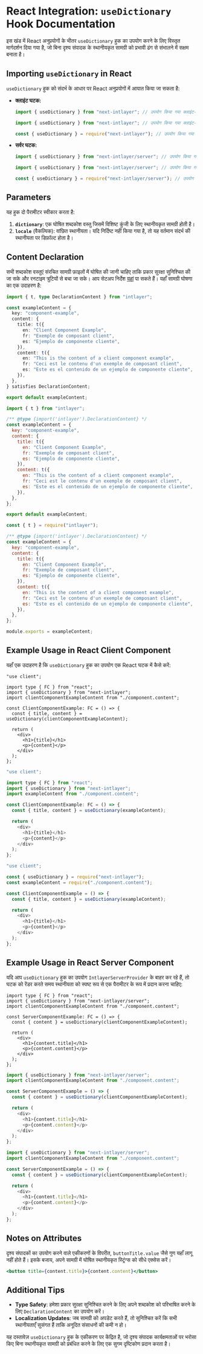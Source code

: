 # React Integration: `useDictionary` Hook Documentation

इस खंड में React अनुप्रयोगों के भीतर `useDictionary` हुक का उपयोग करने के लिए विस्तृत मार्गदर्शन दिया गया है, जो बिना दृश्य संपादक के स्थानीयकृत सामग्री को प्रभावी ढंग से संभालने में सक्षम बनाता है।

## Importing `useDictionary` in React

`useDictionary` हुक को संदर्भ के आधार पर React अनुप्रयोगों में आयात किया जा सकता है:

- **क्लाइंट घटक:**

  ```typescript codeFormat="typescript"
  import { useDictionary } from "next-intlayer"; // उपयोग किया गया क्लाइंट-साइड React घटकों में
  ```

  ```javascript codeFormat="esm"
  import { useDictionary } from "next-intlayer"; // उपयोग किया गया क्लाइंट-साइड React घटकों में
  ```

  ```javascript codeFormat="commonjs"
  const { useDictionary } = require("next-intlayer"); // उपयोग किया गया क्लाइंट-साइड React घटकों में
  ```

- **सर्वर घटक:**

  ```typescript codeFormat="typescript"
  import { useDictionary } from "next-intlayer/server"; // उपयोग किया गया सर्वर-साइड React घटकों में
  ```

  ```javascript codeFormat="esm"
  import { useDictionary } from "next-intlayer/server"; // उपयोग किया गया सर्वर-साइड React घटकों में
  ```

  ```javascript codeFormat="commonjs"
  const { useDictionary } = require("next-intlayer/server"); // उपयोग किया गया सर्वर-साइड React घटकों में
  ```

## Parameters

यह हुक दो पैरामीटर स्वीकार करता है:

1. **`dictionary`**: एक घोषित शब्दकोश वस्तु जिसमें विशिष्ट कुंजी के लिए स्थानीयकृत सामग्री होती है।
2. **`locale`** (वैकल्पिक): वांछित स्थानीयता। यदि निर्दिष्ट नहीं किया गया है, तो यह वर्तमान संदर्भ की स्थानीयता पर डिफ़ॉल्ट होता है।

## Content Declaration

सभी शब्दकोश वस्तुएं संरचित सामग्री फ़ाइलों में घोषित की जानी चाहिए ताकि प्रकार सुरक्षा सुनिश्चित की जा सके और रनटाइम त्रुटियों से बचा जा सके। आप सेटअप निर्देश [यहां](https://github.com/aymericzip/intlayer/blob/main/docs/hi/content_declaration/get_started.md) पा सकते हैं। यहाँ सामग्री घोषणा का एक उदाहरण है:

```typescript fileName="component.content.ts" codeFormat="typescript"
import { t, type DeclarationContent } from "intlayer";

const exampleContent = {
  key: "component-example",
  content: {
    title: t({
      en: "Client Component Example",
      fr: "Exemple de composant client",
      es: "Ejemplo de componente cliente",
    }),
    content: t({
      en: "This is the content of a client component example",
      fr: "Ceci est le contenu d'un exemple de composant client",
      es: "Este es el contenido de un ejemplo de componente cliente",
    }),
  },
} satisfies DeclarationContent;

export default exampleContent;
```

```javascript fileName="component.content.mjs" codeFormat="esm"
import { t } from "intlayer";

/** @type {import('intlayer').DeclarationContent} */
const exampleContent = {
  key: "component-example",
  content: {
    title: t({
      en: "Client Component Example",
      fr: "Exemple de composant client",
      es: "Ejemplo de componente cliente",
    }),
    content: t({
      en: "This is the content of a client component example",
      fr: "Ceci est le contenu d'un exemple de composant client",
      es: "Este es el contenido de un ejemplo de componente cliente",
    }),
  },
};

export default exampleContent;
```

```javascript fileName="component.content.cjs" codeFormat="commonjs"
const { t } = require("intlayer");

/** @type {import('intlayer').DeclarationContent} */
const exampleContent = {
  key: "component-example",
  content: {
    title: t({
      en: "Client Component Example",
      fr: "Exemple de composant client",
      es: "Ejemplo de componente cliente",
    }),
    content: t({
      en: "This is the content of a client component example",
      fr: "Ceci est le contenu d'un exemple de composant client",
      es: "Este es el contenido de un ejemplo de componente cliente",
    }),
  },
};

module.exports = exampleContent;
```

## Example Usage in React Client Component

यहाँ एक उदाहरण है कि `useDictionary` हुक का उपयोग एक React घटक में कैसे करें:

```tsx fileName="ClientComponentExample.tsx" codeFormat="typescript"
"use client";

import type { FC } from "react";
import { useDictionary } from "next-intlayer";
import clientComponentExampleContent from "./component.content";

const ClientComponentExample: FC = () => {
  const { title, content } = useDictionary(clientComponentExampleContent);

  return (
    <div>
      <h1>{title}</h1>
      <p>{content}</p>
    </div>
  );
};
```

```javascript fileName="ClientComponentExample.mjs" codeFormat="esm"
"use client";

import type { FC } from "react";
import { useDictionary } from "next-intlayer";
import exampleContent from "./component.content";

const ClientComponentExample: FC = () => {
  const { title, content } = useDictionary(exampleContent);

  return (
    <div>
      <h1>{title}</h1>
      <p>{content}</p>
    </div>
  );
};
```

```javascript fileName="ClientComponentExample.cjs" codeFormat="commonjs"
"use client";

const { useDictionary } = require("next-intlayer");
const exampleContent = require("./component.content");

const ClientComponentExample = () => {
  const { title, content } = useDictionary(exampleContent);

  return (
    <div>
      <h1>{title}</h1>
      <p>{content}</p>
    </div>
  );
};
```

## Example Usage in React Server Component

यदि आप `useDictionary` हुक का उपयोग `IntlayerServerProvider` के बाहर कर रहे हैं, तो घटक को रेंडर करते समय स्थानीयता को स्पष्ट रूप से एक पैरामीटर के रूप में प्रदान करना चाहिए:

```tsx fileName="ServerComponentExample.tsx" codeFormat="typescript"
import type { FC } from "react";
import { useDictionary } from "next-intlayer/server";
import clientComponentExampleContent from "./component.content";

const ServerComponentExample: FC = () => {
  const { content } = useDictionary(clientComponentExampleContent);

  return (
    <div>
      <h1>{content.title}</h1>
      <p>{content.content}</p>
    </div>
  );
};
```

```javascript fileName="ServerComponentExample.mjs" codeFormat="esm"
import { useDictionary } from "next-intlayer/server";
import clientComponentExampleContent from "./component.content";

const ServerComponentExample = () => {
  const { content } = useDictionary(clientComponentExampleContent);

  return (
    <div>
      <h1>{content.title}</h1>
      <p>{content.content}</p>
    </div>
  );
};
```

```javascript fileName="ServerComponentExample.cjs" codeFormat="commonjs"
import { useDictionary } from "next-intlayer/server";
import clientComponentExampleContent from "./component.content";

const ServerComponentExample = () => {
  const { content } = useDictionary(clientComponentExampleContent);

  return (
    <div>
      <h1>{content.title}</h1>
      <p>{content.content}</p>
    </div>
  );
};
```

## Notes on Attributes

दृश्य संपादकों का उपयोग करने वाले एकीकरणों के विपरीत, `buttonTitle.value` जैसे गुण यहाँ लागू नहीं होते हैं। इसके बजाय, अपने सामग्री में घोषित स्थानीयकृत स्ट्रिंग्स को सीधे एक्सेस करें।

```jsx
<button title={content.title}>{content.content}</button>
```

## Additional Tips

- **Type Safety**: हमेशा प्रकार सुरक्षा सुनिश्चित करने के लिए अपने शब्दकोश को परिभाषित करने के लिए `DeclarationContent` का उपयोग करें।
- **Localization Updates**: जब सामग्री को अपडेट करते हैं, तो सुनिश्चित करें कि सभी स्थानीयताएँ सुसंगत हैं ताकि अनूदित संसाधनों की कमी न हो।

यह दस्तावेज़ `useDictionary` हुक के एकीकरण पर केंद्रित है, जो दृश्य संपादक कार्यक्षमताओं पर भरोसा किए बिना स्थानीयकृत सामग्री को प्रबंधित करने के लिए एक सुगम दृष्टिकोण प्रदान करता है।
